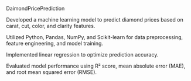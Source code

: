  DaimondPricePrediction

Developed a machine learning model to predict diamond prices based on carat, cut, color, and clarity features.

Utilized Python, Pandas, NumPy, and Scikit-learn for data preprocessing, feature engineering, and model training.

Implemented linear regression to optimize prediction accuracy.

Evaluated model performance using R² score, mean absolute error (MAE), and root mean squared error (RMSE).

